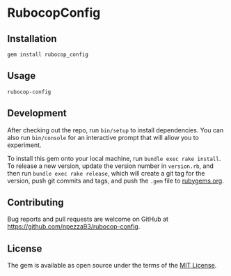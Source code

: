 # RubocopConfig

## Installation

`gem install rubocop_config`

## Usage

`rubocop-config`

## Development

After checking out the repo, run `bin/setup` to install dependencies. You can also run `bin/console` for an interactive prompt that will allow you to experiment.

To install this gem onto your local machine, run `bundle exec rake install`. To release a new version, update the version number in `version.rb`, and then run `bundle exec rake release`, which will create a git tag for the version, push git commits and tags, and push the `.gem` file to [rubygems.org](https://rubygems.org).

## Contributing

Bug reports and pull requests are welcome on GitHub at https://github.com/npezza93/rubocop-config.


## License

The gem is available as open source under the terms of the [MIT License](http://opensource.org/licenses/MIT).
